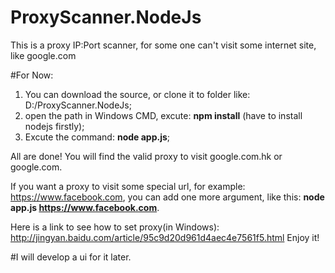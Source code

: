 # ProxyScanner.NodeJs
This is a proxy IP:Port scanner, for some one can't visit some internet site, like google.com

#For Now:
1. You can download the source, or clone it to folder like: D:/ProxyScanner.NodeJs;
2. open the path in Windows CMD, excute: **npm install** (have to install nodejs firstly);
3. Excute the command: **node app.js**;

All are done! You will find the valid proxy to visit google.com.hk or google.com.

If you want a proxy to visit some special url, for example: https://www.facebook.com, 
you can add one more argument, like this: **node app.js https://www.facebook.com**.

Here is a link to see how to set proxy(in Windows):
http://jingyan.baidu.com/article/95c9d20d961d4aec4e7561f5.html
Enjoy it!

#I will develop a ui for it later.

